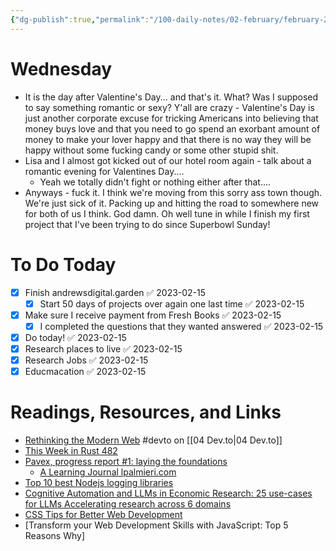 ```yaml
---
{"dg-publish":true,"permalink":"/100-daily-notes/02-february/february-2023/2023-02-15/"}
---
```




# Wednesday
- It is the day after Valentine's Day... and that's it. What? Was I supposed to say something romantic or sexy? Y'all are crazy - Valentine's Day is just another corporate excuse for tricking Americans into believing that money buys love and that you need to go spend an exorbant amount of money to make your lover happy and that there is no way they will be happy without some fucking candy or some other stupid shit.
- Lisa and I almost got kicked out of our hotel room again - talk about a romantic evening for Valentines Day....
	- Yeah we totally didn't fight or nothing either after that....
- Anyways - fuck it. I think we're moving from this sorry ass town though. We're just sick of it. Packing up and hitting the road to somewhere new for both of us I think. God damn. Oh well tune in while I finish my first project that I've been trying to do since Superbowl Sunday!

# To Do Today
- [x] Finish andrewsdigital.garden ✅ 2023-02-15
	- [x] Start 50 days of projects over again one last time ✅ 2023-02-15
	
- [x] Make sure I receive payment from Fresh Books ✅ 2023-02-15
	- [x] I completed the questions that they wanted answered ✅ 2023-02-15
- [x] Do today! ✅ 2023-02-15
- [x] Research places to live ✅ 2023-02-15
- [x] Research Jobs ✅ 2023-02-15
- [x] Educmacation ✅ 2023-02-15

# Readings, Resources, and Links
- [Rethinking the Modern Web](https://dev.to/oxharris/rethinking-the-modern-web-5cn1) #devto on [[04 Dev.to\|04 Dev.to]]
- [This Week in Rust 482](https://this-week-in-rust.org/blog/2023/02/15/this-week-in-rust-482/)
- [Pavex, progress report #1: laying the foundations](https://www.lpalmieri.com/posts/pavex-progress-report-01/)
	- [A Learning Journal lpalmieri.com](https://www.lpalmieri.com/)
- [Top 10 best Nodejs logging libraries](https://hackernoon.com/the-10-best-nodejs-logging-libraries?source=rss)
- [Cognitive Automation and LLMs in Economic Research: 25 use-cases for LLMs Accelerating research across 6 domains](https://www.marktechpost.com/2023/02/15/cognitive-automation-and-llms-in-economic-research-25-use-cases-for-llms-accelerating-research-across-6-domains/)
- [CSS Tips for Better Web Development](https://www.builder.io/blog/css-tips-for-better-web-development)
- [Transform your Web Development Skills with JavaScript: Top 5 Reasons Why]
